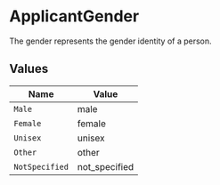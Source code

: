 # ApplicantGender

The gender represents the gender identity of a person.


## Values

| Name           | Value          |
| -------------- | -------------- |
| `Male`         | male           |
| `Female`       | female         |
| `Unisex`       | unisex         |
| `Other`        | other          |
| `NotSpecified` | not_specified  |